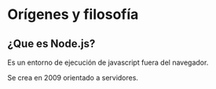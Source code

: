 # Orígenes y filosofía

## ¿Que es Node.js?

Es un entorno de ejecución de javascript fuera del navegador.

Se crea en 2009 orientado a servidores.
